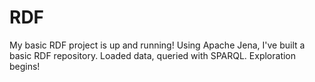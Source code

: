 # RDF
My basic RDF project is up and running! Using Apache Jena, I've built a basic RDF repository. Loaded data, queried with SPARQL. Exploration begins!
